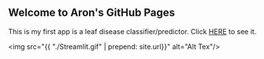 ## Welcome to Aron's GitHub Pages
This is my first app is a leaf disease classifier/predictor. Click [HERE](https://share.streamlit.io/apollner/streamlit_plant_disease_app/main/plant_disease_classification.py) to see it.

<img src="{{ "./Streamlit.gif"  | prepend: site.url}}" alt="Alt Tex"/>


